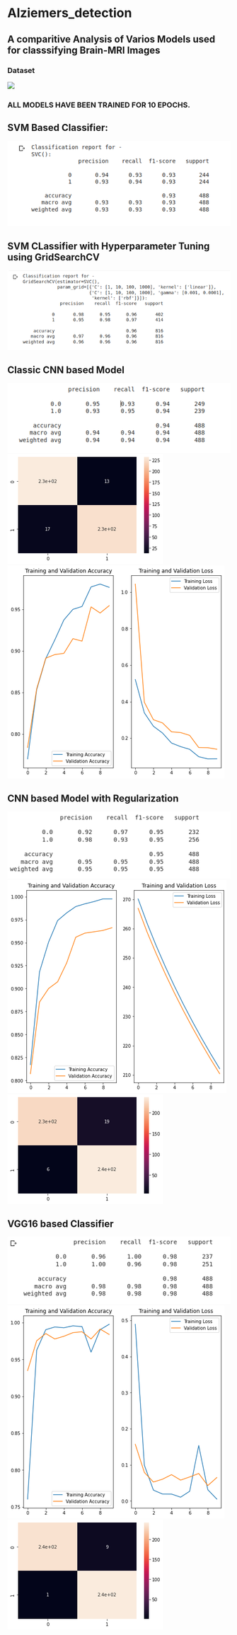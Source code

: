# Alziemers_detection
## A comparitive Analysis of Varios Models used for classsifying Brain-MRI Images

### Dataset
![](https://github.com/NobodySS07/Alziemers_detection/tree/master/Dataset)

### ALL MODELS HAVE BEEN TRAINED FOR 10 EPOCHS.

## SVM Based Classifier:
![Classification report](https://github.com/NobodySS07/Alziemers_detection/blob/master/Models/svmDEFAULT/Screenshot%20from%202022-09-21%2011-03-02.png)

## SVM CLassifier with Hyperparameter Tuning using GridSearchCV
![Classification report](https://github.com/NobodySS07/Alziemers_detection/blob/master/Models/SVM/Screenshot%20from%202022-09-21%2001-21-00.png)

## Classic CNN based Model
![Classification report](https://github.com/NobodySS07/Alziemers_detection/blob/master/Models/CNN/Screenshot%20from%202022-09-20%2019-24-53.png)
![Confusion Matrix](https://github.com/NobodySS07/Alziemers_detection/blob/master/Models/CNN/download%20(1).png)
![ACcuracy and Loss Graph](https://github.com/NobodySS07/Alziemers_detection/blob/master/Models/CNN/download.png)

## CNN based Model with Regularization
![Classification report](https://github.com/NobodySS07/Alziemers_detection/blob/master/Models/CNNwRegu/Screenshot%20from%202022-09-20%2022-00-38.png)
![Confusion Matrix](https://github.com/NobodySS07/Alziemers_detection/blob/master/Models/CNNwRegu/download%20(2).png)
![ACcuracy and Loss Graph](https://github.com/NobodySS07/Alziemers_detection/blob/master/Models/CNNwRegu/download.png)

## VGG16 based Classifier
![Classification report](https://github.com/NobodySS07/Alziemers_detection/blob/master/Models/VGG16/Screenshot%20from%202022-09-20%2023-23-40.png)
![Confusion Matrix](https://github.com/NobodySS07/Alziemers_detection/blob/master/Models/VGG16/download%20(1).png)
![ACcuracy and Loss Graph](https://github.com/NobodySS07/Alziemers_detection/blob/master/Models/VGG16/download.png)

